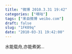 ```yaml
---
title: "微博 2010.3.31 19:42"
categories: ["嘀咕"]
tags: ["来自微博 weibo.com"]
draft: false
slug: "1FK09q"
date: "2010-03-31 19:42:00"
---
```


<p>水能载舟,亦能煮粥... ​​​​</p>
